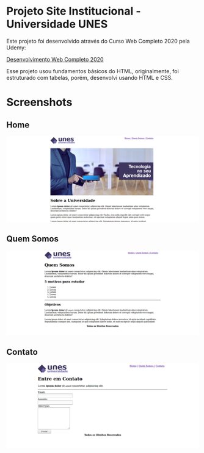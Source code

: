 # Projeto Site Institucional - Universidade UNES

Este projeto foi desenvolvido através do Curso Web Completo 2020 pela Udemy:

[Desenvolvimento Web Completo 2020](https://www.udemy.com/course/web-completo/)

Esse projeto usou fundamentos básicos do HTML, originalmente, foi estruturado com tabelas, porém, desenvolvi usando HTML e CSS.

# Screenshots

## Home

![](https://github.com/JGA7077/Projeto-Site-Institucional/blob/master/Screenshots/Home.png)

## Quem Somos

![](https://github.com/JGA7077/Projeto-Site-Institucional/blob/master/Screenshots/Quem-somos.png)

## Contato

![](https://github.com/JGA7077/Projeto-Site-Institucional/blob/master/Screenshots/Contato.png)
